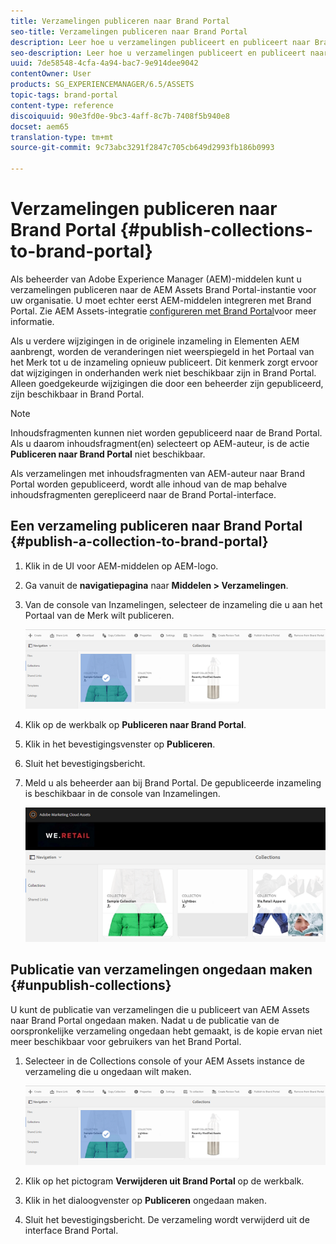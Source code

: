 ```yaml
---
title: Verzamelingen publiceren naar Brand Portal
seo-title: Verzamelingen publiceren naar Brand Portal
description: Leer hoe u verzamelingen publiceert en publiceert naar Brand Portal.
seo-description: Leer hoe u verzamelingen publiceert en publiceert naar Brand Portal.
uuid: 7de58548-4cfa-4a94-bac7-9e914dee9042
contentOwner: User
products: SG_EXPERIENCEMANAGER/6.5/ASSETS
topic-tags: brand-portal
content-type: reference
discoiquuid: 90e3fd0e-9bc3-4aff-8c7b-7408f5b940e8
docset: aem65
translation-type: tm+mt
source-git-commit: 9c73abc3291f2847c705cb649d2993fb186b0993

---
```



# Verzamelingen publiceren naar Brand Portal {#publish-collections-to-brand-portal}

Als beheerder van Adobe Experience Manager (AEM)-middelen kunt u verzamelingen publiceren naar de AEM Assets Brand Portal-instantie voor uw organisatie. U moet echter eerst AEM-middelen integreren met Brand Portal. Zie AEM Assets-integratie [configureren met Brand Portal](/help/assets/brand-portal-configuring-integration.md)voor meer informatie.

Als u verdere wijzigingen in de originele inzameling in Elementen AEM aanbrengt, worden de veranderingen niet weerspiegeld in het Portaal van het Merk tot u de inzameling opnieuw publiceert. Dit kenmerk zorgt ervoor dat wijzigingen in onderhanden werk niet beschikbaar zijn in Brand Portal. Alleen goedgekeurde wijzigingen die door een beheerder zijn gepubliceerd, zijn beschikbaar in Brand Portal.

>[!NOTE]
>
>Inhoudsfragmenten kunnen niet worden gepubliceerd naar de Brand Portal. Als u daarom inhoudsfragment(en) selecteert op AEM-auteur, is de actie **Publiceren naar Brand Portal** niet beschikbaar.
>
>Als verzamelingen met inhoudsfragmenten van AEM-auteur naar Brand Portal worden gepubliceerd, wordt alle inhoud van de map behalve inhoudsfragmenten gerepliceerd naar de Brand Portal-interface.

## Een verzameling publiceren naar Brand Portal {#publish-a-collection-to-brand-portal}

1. Klik in de UI voor AEM-middelen op AEM-logo.
1. Ga vanuit de **navigatiepagina** naar **Middelen > Verzamelingen**.
1. Van de console van Inzamelingen, selecteer de inzameling die u aan het Portaal van de Merk wilt publiceren.

   ![select_collection](assets/select_collection.png)

1. Klik op de werkbalk op **Publiceren naar Brand Portal**.
1. Klik in het bevestigingsvenster op **Publiceren**.
1. Sluit het bevestigingsbericht.
1. Meld u als beheerder aan bij Brand Portal. De gepubliceerde inzameling is beschikbaar in de console van Inzamelingen.

   ![gepubliceerde verzameling](assets/published_collection.png)

## Publicatie van verzamelingen ongedaan maken {#unpublish-collections}

U kunt de publicatie van verzamelingen die u publiceert van AEM Assets naar Brand Portal ongedaan maken. Nadat u de publicatie van de oorspronkelijke verzameling ongedaan hebt gemaakt, is de kopie ervan niet meer beschikbaar voor gebruikers van het Brand Portal.

1. Selecteer in de Collections console of your AEM Assets instance de verzameling die u ongedaan wilt maken.

   ![select_collection-1](assets/select_collection-1.png)

1. Klik op het pictogram **Verwijderen uit Brand Portal** op de werkbalk.
1. Klik in het dialoogvenster op **Publiceren** ongedaan maken.
1. Sluit het bevestigingsbericht. De verzameling wordt verwijderd uit de interface Brand Portal.

